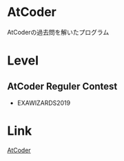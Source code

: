 # AtCoder
AtCoderの過去問を解いたプログラム  


# Level
## AtCoder Reguler Contest
- EXAWIZARDS2019

# Link
[AtCoder](https://atcoder.jp/)
